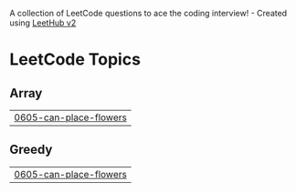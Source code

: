 A collection of LeetCode questions to ace the coding interview! - Created using [LeetHub v2](https://github.com/arunbhardwaj/LeetHub-2.0)
<!---LeetCode Topics Start-->
# LeetCode Topics
## Array
|  |
| ------- |
| [0605-can-place-flowers](https://github.com/ItsOmkara/LeetCode-Solutions/tree/master/0605-can-place-flowers) |
## Greedy
|  |
| ------- |
| [0605-can-place-flowers](https://github.com/ItsOmkara/LeetCode-Solutions/tree/master/0605-can-place-flowers) |
<!---LeetCode Topics End-->
